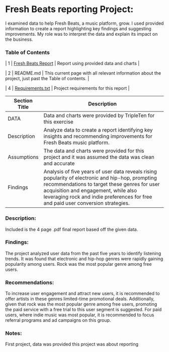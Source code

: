 # Fresh Beats reporting Project: 
I examined data to help Fresh Beats, a music platform, grow. I used provided information to create a report highlighting key findings and suggesting improvements. My role was to interpret the data and explain its impact on the business.

### Table of Contents
| 1 | [Fresh Beats Report](https://docs.google.com/document/d/1VxHCWEi5P9v8BYapo0ybtV2SLx8WC2kwZNBQtADVJ74/edit?usp=sharing) | Report using provided data and charts |

| 2 | README.md | This current page with all relevant information about the project, just past the Table of contents. |

| 4 | [Requirements.txt](https://github.com/justyn-plaskon/Data_projects_TripleTen/blob/main/Sprint%200/Requirements.txt) | Project requirements for this report |

| Section Title | Description |
| ----------- |----------- |
| DATA | Data and charts were provided by TripleTen for this exercise |
| Description |Analyze data to create a report identifying key insights and recommending improvements for Fresh Beats music platform. |
| Assumptions | The data and charts were provided for this project and it was assumed the data was clean and accurate |
| Findings | Analysis of five years of user data reveals rising popularity of electronic and hip-hop, prompting recommendations to target these genres for user acquisition and engagement, while also leveraging rock and indie preferences for free and paid user conversion strategies. |


### Description:
Included is the 4 page .pdf final report based off the given data. 


### Findings:
The project analyzed user data from the past five years to identify listening trends. It was found that electronic and hip-hop genres were rapidly gaining popularity among users. Rock was the most popular genre among free users. 

### Recommendations:
To increase user engagement and attract new users, it is recommended to offer artists in these genres limited-time promotional deals. Additionally, given that rock was the most popular genre among free users, promoting the paid service with a free trial to this user segment is suggested. For paid users, where indie music was most popular, it is recommended to focus referral programs and ad campaigns on this group.

### Notes:
First project, data was provided this project was about reporting
